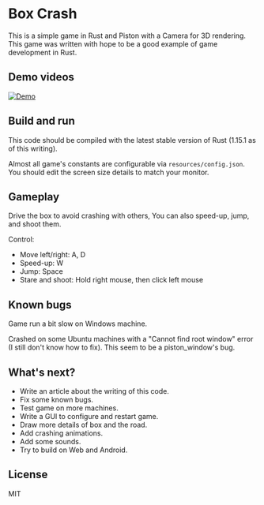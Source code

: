 # Box Crash

This is a simple game in Rust and Piston with a Camera for 3D rendering.
This game was written with hope to be a good example of game development in Rust.

## Demo videos
[![Demo](http://img.youtube.com/vi/iEvYlKGlAPs/0.jpg)](http://www.youtube.com/watch?v=iEvYlKGlAPs "Video Title")

## Build and run

This code should be compiled with the latest stable version of Rust (1.15.1 as of this writing).

Almost all game's constants are configurable via `resources/config.json`.
You should edit the screen size details to match your monitor.

## Gameplay

Drive the box to avoid crashing with others, You can also speed-up, jump, and shoot them.

Control:

- Move left/right: A, D
- Speed-up: W
- Jump: Space
- Stare and shoot: Hold right mouse, then click left mouse

## Known bugs

Game run a bit slow on Windows machine.

Crashed on some Ubuntu machines with a "Cannot find root window" error (I still don't know how to fix).
This seem to be a piston\_window's bug.

## What's next?

- Write an article about the writing of this code.
- Fix some known bugs.
- Test game on more machines.
- Write a GUI to configure and restart game.
- Draw more details of box and the road.
- Add crashing animations.
- Add some sounds.
- Try to build on Web and Android.

## License

MIT
